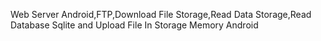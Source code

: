Web Server Android,FTP,Download File Storage,Read Data Storage,Read Database Sqlite and Upload File In Storage Memory Android

